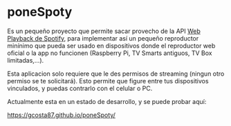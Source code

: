 # poneSpoty
Es un pequeño proyecto que permite sacar provecho de la API [Web Playback de Spotify](https://developer.spotify.com/documentation/web-playback-sdk/), para implementar así un pequeño reproductor minínimo que pueda ser usado en dispositivos donde el reproductor web oficial o la app no funcionen (Raspberry Pi, TV Smarts antiguos, TV Box limitadas,...).

Esta aplicacion solo requiere que le des permisos de streaming (ningun otro permiso se te solicitará). Esto permite que figure entre tus dispositivos vinculados, y puedas contrarlo con el celular o PC.

Actualmente esta en un estado de desarrollo, y se puede probar aquí:

https://gcosta87.github.io/poneSpoty/

